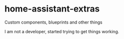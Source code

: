 # home-assistant-extras
Custom components, blueprints and other things

I am not a developer, started trying to get things working.
